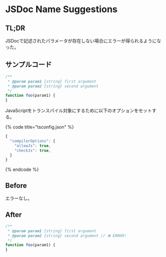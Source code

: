 # JSDoc Name Suggestions

## TL;DR

JSDocで記述されたパラメータが存在しない場合にエラーが得られるようになった。

## サンプルコード

```javascript
/**
 * @param param1 {string} first argument
 * @param param2 {string} second argument
 */
function foo(param1) {
}
```

JavaScriptをトランスパイル対象にするために以下のオプションをセットする。

{% code title="tsconfig.json" %}
```typescript
{
  "compilerOptions": {
    "allowJs": true,
    "checkJs": true,
  }
}
```
{% endcode %}

## Before

エラーなし。

## After

```javascript
/**
 * @param param1 {string} first argument
 * @param param2 {string} second argument // ❌ ERROR!
 */
function foo(param1) {
}
```

